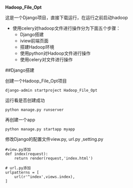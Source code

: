 **Hadoop_File_Opt**

这是一个Django项目，直接下载运行，在运行之前启动hadoop

* 使用celery对hadoop文件进行操作分为下面五个步骤：
    * Django搭建
    * iview前端页面
    * 搭建Hadoop环境
    * 使用python对Hadoop文件进行操作
    * 使用celery对文件进行操作

##Django搭建

创建一个Hadoop_File_Opt项目

```
django-admin startproject Hadoop_File_Opt
```

运行看是否创建成功

```
python manage.py runserver
```

再创建一个app

```
python manage.py startapp myapp
```

修改Django的配置文件view.py, url.py ,setting.py

```
#view.py添加
def index(request):
    return render(request,'index.html')
```

```
# url.py添加
urlpatterns = [
    url(r'^index',views.index),
]

```

